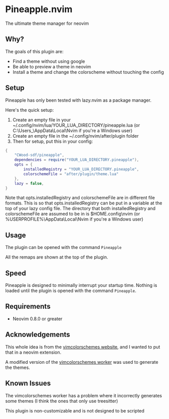 # Pineapple.nvim

The ultimate theme manager for neovim

## Why?

The goals of this plugin are:

- Find a theme without using google
- Be able to preview a theme in neovim
- Install a theme and change the colorscheme without touching the config

## Setup

Pineapple has only been tested with lazy.nvim as a package manager.

Here's the quick setup:

1. Create an empty file in your ~/.config/nvim/lua/YOUR_LUA_DIRECTORY/pineapple.lua (or C:\Users\_\AppData\Local\Nvim if you're a Windows user)
2. Create an empty file in the ~/.config/nvim/after/plugin folder
3. Then for setup, put this in your config:

```lua
{
    "CWood-sdf/pineapple",
    dependencies = require("YOUR_LUA_DIRECTORY.pineapple"),
    opts = {
        installedRegistry = "YOUR_LUA_DIRECTORY.pineapple",
        colorschemeFile = "after/plugin/theme.lua"
    },
    lazy = false,
}
```

Note that opts.installedRegistry and colorschemeFile are in different file formats. This is so that opts.installedRegistry can be put in a variable at the top of your lazy config file. The directory that both installedRegistry and colorschemeFile are assumed to be in is $HOME\.config\nvim (or %USERPROFILE%\AppData\Local\Nvim if you're a Windows user)

## Usage

The plugin can be opened with the command `Pineapple`

All the remaps are shown at the top of the plugin.

## Speed

Pineapple is designed to minimally interrupt your startup time. Nothing is loaded until the plugin is opened with the command `Pineapple`.

## Requirements

- Neovim 0.8.0 or greater

## Acknowledgements

This whole idea is from the [vimcolorschemes website](https://vimcolorschemes.com/), and I wanted to put that in a neovim extension.

A modified version of the [vimcolorschemes worker](https://github.com/vimcolorschemes/worker) was used to generate the themes.

## Known Issues

The vimcolorschemes worker has a problem where it incorrectly generates some themes (I think the ones that only use treesitter)

This plugin is non-customizable and is not designed to be scripted
